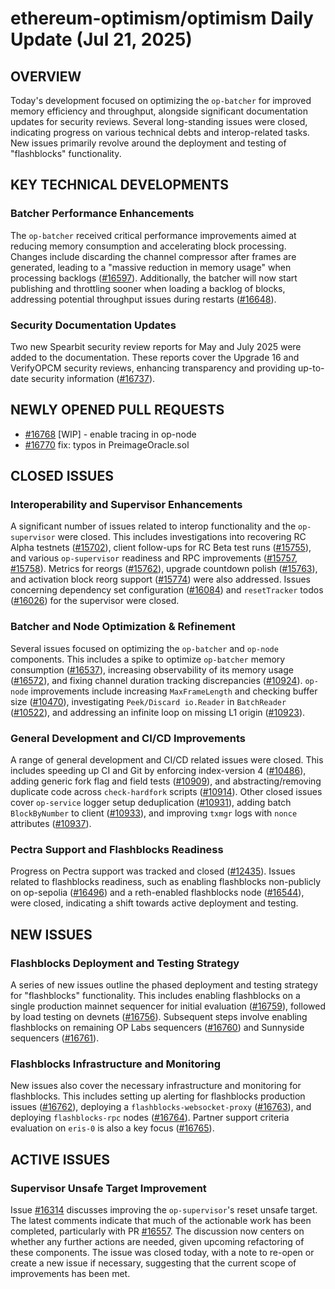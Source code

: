 # ethereum-optimism/optimism Daily Update (Jul 21, 2025)
## OVERVIEW 
Today's development focused on optimizing the `op-batcher` for improved memory efficiency and throughput, alongside significant documentation updates for security reviews. Several long-standing issues were closed, indicating progress on various technical debts and interop-related tasks. New issues primarily revolve around the deployment and testing of "flashblocks" functionality.

## KEY TECHNICAL DEVELOPMENTS

### Batcher Performance Enhancements
The `op-batcher` received critical performance improvements aimed at reducing memory consumption and accelerating block processing. Changes include discarding the channel compressor after frames are generated, leading to a "massive reduction in memory usage" when processing backlogs ([#16597](https://github.com/ethereum-optimism/optimism/pull/16597)). Additionally, the batcher will now start publishing and throttling sooner when loading a backlog of blocks, addressing potential throughput issues during restarts ([#16648](https://github.com/ethereum-optimism/optimism/pull/16648)).

### Security Documentation Updates
Two new Spearbit security review reports for May and July 2025 were added to the documentation. These reports cover the Upgrade 16 and VerifyOPCM security reviews, enhancing transparency and providing up-to-date security information ([#16737](https://github.com/ethereum-optimism/optimism/pull/16737)).

## NEWLY OPENED PULL REQUESTS
- [#16768](https://github.com/ethereum-optimism/optimism/pull/16768) [WIP] - enable tracing in op-node
- [#16770](https://github.com/ethereum-optimism/optimism/pull/16770) fix: typos in PreimageOracle.sol

## CLOSED ISSUES

### Interoperability and Supervisor Enhancements
A significant number of issues related to interop functionality and the `op-supervisor` were closed. This includes investigations into recovering RC Alpha testnets ([#15702](https://github.com/ethereum-optimism/optimism/issues/15702)), client follow-ups for RC Beta test runs ([#15755](https://github.com/ethereum-optimism/optimism/issues/15755)), and various `op-supervisor` readiness and RPC improvements ([#15757](https://github.com/ethereum-optimism/optimism/issues/15757), [#15758](https://github.com/ethereum-optimism/optimism/issues/15758)). Metrics for reorgs ([#15762](https://github.com/ethereum-optimism/optimism/issues/15762)), upgrade countdown polish ([#15763](https://github.com/ethereum-optimism/optimism/issues/15763)), and activation block reorg support ([#15774](https://github.com/ethereum-optimism/optimism/issues/15774)) were also addressed. Issues concerning dependency set configuration ([#16084](https://github.com/ethereum-optimism/optimism/issues/16084)) and `resetTracker` todos ([#16026](https://github.com/ethereum-optimism/optimism/issues/16026)) for the supervisor were closed.

### Batcher and Node Optimization & Refinement
Several issues focused on optimizing the `op-batcher` and `op-node` components. This includes a spike to optimize `op-batcher` memory consumption ([#16537](https://github.com/ethereum-optimism/optimism/issues/16537)), increasing observability of its memory usage ([#16572](https://github.com/ethereum-optimism/optimism/issues/16572)), and fixing channel duration tracking discrepancies ([#10924](https://github.com/ethereum-optimism/optimism/issues/10924)). `op-node` improvements include increasing `MaxFrameLength` and checking buffer size ([#10470](https://github.com/ethereum-optimism/optimism/issues/10470)), investigating `Peek/Discard io.Reader` in `BatchReader` ([#10522](https://github.com/ethereum-optimism/optimism/issues/10522)), and addressing an infinite loop on missing L1 origin ([#10923](https://github.com/ethereum-optimism/optimism/issues/10923)).

### General Development and CI/CD Improvements
A range of general development and CI/CD related issues were closed. This includes speeding up CI and Git by enforcing index-version 4 ([#10486](https://github.com/ethereum-optimism/optimism/issues/10486)), adding generic fork flag and field tests ([#10909](https://github.com/ethereum-optimism/optimism/issues/10909)), and abstracting/removing duplicate code across `check-hardfork` scripts ([#10914](https://github.com/ethereum-optimism/optimism/issues/10914)). Other closed issues cover `op-service` logger setup deduplication ([#10931](https://github.com/ethereum-optimism/optimism/issues/10931)), adding batch `BlockByNumber` to client ([#10933](https://github.com/ethereum-optimism/optimism/issues/10933)), and improving `txmgr` logs with `nonce` attributes ([#10937](https://github.com/ethereum-optimism/optimism/issues/10937)).

### Pectra Support and Flashblocks Readiness
Progress on Pectra support was tracked and closed ([#12435](https://github.com/ethereum-optimism/optimism/issues/12435)). Issues related to flashblocks readiness, such as enabling flashblocks non-publicly on op-sepolia ([#16496](https://github.com/ethereum-optimism/optimism/issues/16496)) and a reth-enabled flashblocks node ([#16544](https://github.com/ethereum-optimism/optimism/issues/16544)), were closed, indicating a shift towards active deployment and testing.

## NEW ISSUES

### Flashblocks Deployment and Testing Strategy
A series of new issues outline the phased deployment and testing strategy for "flashblocks" functionality. This includes enabling flashblocks on a single production mainnet sequencer for initial evaluation ([#16759](https://github.com/ethereum-optimism/optimism/issues/16759)), followed by load testing on devnets ([#16756](https://github.com/ethereum-optimism/optimism/issues/16756)). Subsequent steps involve enabling flashblocks on remaining OP Labs sequencers ([#16760](https://github.com/ethereum-optimism/optimism/issues/16760)) and Sunnyside sequencers ([#16761](https://github.com/ethereum-optimism/optimism/issues/16761)).

### Flashblocks Infrastructure and Monitoring
New issues also cover the necessary infrastructure and monitoring for flashblocks. This includes setting up alerting for flashblocks production issues ([#16762](https://github.com/ethereum-optimism/optimism/issues/16762)), deploying a `flashblocks-websocket-proxy` ([#16763](https://github.com/ethereum-optimism/optimism/issues/16763)), and deploying `flashblocks-rpc` nodes ([#16764](https://github.com/ethereum-optimism/optimism/issues/16764)). Partner support criteria evaluation on `eris-0` is also a key focus ([#16765](https://github.com/ethereum-optimism/optimism/issues/16765)).

## ACTIVE ISSUES

### Supervisor Unsafe Target Improvement
Issue [#16314](https://github.com/ethereum-optimism/optimism/issues/16314) discusses improving the `op-supervisor`'s reset unsafe target. The latest comments indicate that much of the actionable work has been completed, particularly with PR [#16557](https://github.com/ethereum-optimism/optimism/pull/16557). The discussion now centers on whether any further actions are needed, given upcoming refactoring of these components. The issue was closed today, with a note to re-open or create a new issue if necessary, suggesting that the current scope of improvements has been met.